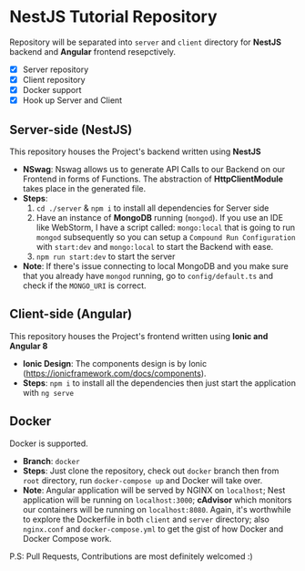 # NestJS Tutorial Repository

Repository will be separated into `server` and `client` directory for **NestJS** backend and **Angular** frontend resepctively. 

- [x] Server repository
- [x] Client repository
- [x] Docker support
- [x] Hook up Server and Client

## Server-side (NestJS)

This repository houses the Project's backend written using **NestJS**

- **NSwag**: Nswag allows us to generate API Calls to our Backend on our Frontend in forms of Functions. The abstraction of **HttpClientModule** takes place in the generated file.
- **Steps**:
    1. `cd ./server` & `npm i` to install all dependencies for Server side
    2. Have an instance of **MongoDB** running (`mongod`). If you use an IDE like WebStorm, I have a script called: `mongo:local` that is going to run `mongod` subsequently so you can setup a `Compound Run Configuration` with `start:dev` and `mongo:local` to start the Backend with ease.
    3. `npm run start:dev` to start the server
- **Note**: If there's issue connecting to local MongoDB and you make sure that you already have `mongod` running, go to `config/default.ts` and check if the `MONGO_URI` is correct. 


## Client-side (Angular)

This repository houses the Project's frontend written using **Ionic and Angular 8**

- **Ionic Design**: The components design is by Ionic (https://ionicframework.com/docs/components). 
- **Steps**: `npm i` to install all the dependencies then just start the application with `ng serve`

## Docker

Docker is supported.

- **Branch**: `docker`
- **Steps**: Just clone the repository, check out `docker` branch then from `root` directory, run `docker-compose up` and Docker will take over.
- **Note**: Angular application will be served by NGINX on `localhost`; Nest application will be running on `localhost:3000`; **cAdvisor** which monitors our containers will be running on `localhost:8080`. Again, it's worthwhile to explore the Dockerfile in both `client` and `server` directory; also `nginx.conf` and `docker-compose.yml` to get the gist of how Docker and Docker Compose work.

P.S: Pull Requests, Contributions are most definitely welcomed :)
